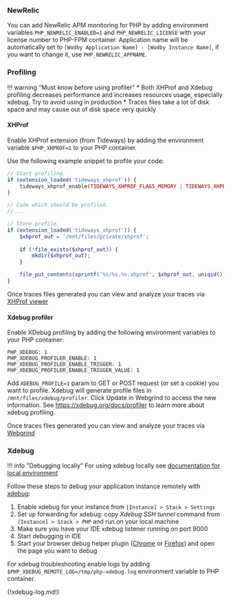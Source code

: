 ### NewRelic

You can add NewRelic APM monitoring for PHP by adding environment variables `PHP_NEWRELIC_ENABLED=1` and `PHP_NEWRELIC_LICENSE` with your license number to PHP-FPM container. Application name will be automatically set to `[Wodby Application Name] - [Wodby Instance Name]`, if you want to change it, use `PHP_NEWRELIC_APPNAME`. 

### Profiling

!!! warning "Must know before using profiler" 
    * Both XHProf and Xdebug profiling decreases performance and increases resources usage, especially xdebug. Try to avoid using in production
    * Traces files take a lot of disk space and may cause out of disk space very quickly

#### XHProf

Enable XHProf extension (from Tideways) by adding the environment variable `$PHP_XHPROF=1` to your PHP container.

Use the following example snippet to profile your code:

```php
// Start profiling.
if (extension_loaded('tideways_xhprof')) {
    tideways_xhprof_enable(TIDEWAYS_XHPROF_FLAGS_MEMORY | TIDEWAYS_XHPROF_FLAGS_CPU);
}

// Code which should be profiled.
// ...

// Store profile.
if (extension_loaded('tideways_xhprof')) {
    $xhprof_out = '/mnt/files/private/xhprof';
    
    if (!file_exists($xhprof_out)) {
        mkdir($xhprof_out);
    }

    file_put_contents(sprintf('%s/%s.%s.xhprof', $xhprof_out, uniqid(), 'web'), serialize(tideways_xhprof_disable()));
}
```    

Once traces files generated you can view and analyze your traces via [XHProf viewer](#xhprof-viewer)

#### Xdebug profiler

Enable XDebug profiling by adding the following environment variables to your PHP container:

```
PHP_XDEBUG: 1
PHP_XDEBUG_PROFILER_ENABLE: 1
PHP_XDEBUG_PROFILER_ENABLE_TRIGGER: 1
PHP_XDEBUG_PROFILER_ENABLE_TRIGGER_VALUE: 1
```

Add `XDEBUG_PROFILE=1` param to GET or POST request (or set a cookie) you want to profile. Xdebug will generate profile files in `/mnt/files/xdebug/profiler`. Click Update in Webgrind to access the new information. See https://xdebug.org/docs/profiler to learn more about xdebug profiling.

Once traces files generated you can view and analyze your traces via [Webgrind](#webgrind)

### Xdebug

!!! info "Debugging locally"
    For using xdebug locally see [documentation for local environment](local.md#xdebug)

Follow these steps to debug your application instance remotely with [xdebug](http://xdebug.org/docs/install):

1. Enable xdebug for your instance from `[Instance] > Stack > Settings`
2. Set up forwarding for xdebug: copy _Xdebug SSH tunnel_ command from `[Instance] > Stack > PHP` and run on your local machine
3. Make sure you have your IDE xdebug listener running on port 9000
4. Start debugging in IDE
5. Start your browser debug helper plugin ([Chrome](https://chrome.google.com/webstore/detail/xdebug-helper/eadndfjplgieldjbigjakmdgkmoaaaoc?hl=en) or [Firefox](https://addons.mozilla.org/en-us/firefox/addon/the-easiest-xdebug)) and open the page you want to debug

For xdebug troubleshooting enable logs by adding `$PHP_XDEBUG_REMOTE_LOG=/tmp/php-xdebug.log` environment variable to PHP container.

{!xdebug-log.md!}
